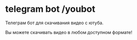 # telegram bot /youbot
Телеграм бот для скачивания видео с ютуба.

Вы можете скачивать видео в любом доступном формате!
